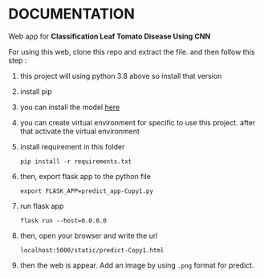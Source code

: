 # DOCUMENTATION
Web app for __Classification Leaf Tomato Disease Using CNN__

For using this web, clone this repo and extract the file. and then follow this step :
1. this project will using python 3.8 above so install that version
2. install pip
3. you can install the model [here](https://drive.google.com/file/d/1egZE7pjEiH71YYDRuc9zu65KDxuRwBRa/view?usp=sharing)
4. you can create virtual environment for specific to use this project. after that activate the virtual environment
5. install requirement in this folder

    `pip install -r requirements.txt`

6. then, export flask app to the python file

    `export FLASK_APP=predict_app-Copy1.py`

7. run flask app

    `flask run --host=0.0.0.0`

8. then, open your browser and write the url

    `localhost:5000/static/predict-Copy1.html`

9. then the web is appear. Add an image by using `.png` format for predict. 
